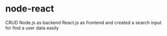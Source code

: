 # node-react
CRUD Node.js as backend React.js as frontend and created a search input for find a user data easily
